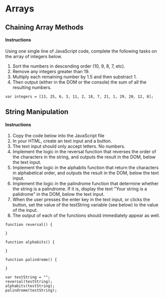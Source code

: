 # Arrays

## Chaining Array Methods

#### Instructions

Using one single line of JavaScript code, complete the following tasks on the array of integers below.

1. Sort the numbers in descending order (10, 9, 8, 7, etc).
1. Remove any integers greater than 19.
1. Multiply each remaining number by 1.5 and then substract 1.
1. Then output (either in the DOM or the console) the sum of all the resulting numbers.
```
var integers = [13, 25, 6, 3, 11, 2, 18, 7, 21, 1, 29, 20, 12, 8];
```

## String Manipulation

#### Instructions

1. Copy the code below into the JavaScript file
1. In your HTML, create an text input and a button.
1. The text input should only accept letters. No numbers.
1. Implement the logic in the reversal function that reverses the order of the characters in the string, and outputs the result in the DOM, below the text input.
1. Implement the logic in the alphabits function that return the characters in alphabetical order, and outputs the result in the DOM, below the text input.
1. Implement the logic in the palindrome function that determine whether the string is a palindrome. If it is, display the text "Your string is a palidrome" in the DOM, below the text input.
1. When the user presses the enter key in the text input, or clicks the button, set the value of the testString variable (see below) to the value of the input.
1. The output of each of the functions should immediately appear as well.
```
function reversal() {

}

function alphabits() {

}

function palindrome() {

}

var testString = "";
reversal(testString);
alphabits(testString);
palindrome(testString);
```